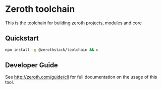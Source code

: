 # Zeroth toolchain
This is the toolchain for building zeroth projects, modules and core

## Quickstart
```bash
npm install -g @zerothstack/toolchain && u
```

## Developer Guide
See http://zeroth.com/guide/cli for full documentation on the usage of this tool.
